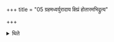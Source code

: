 +++
title = "05 ग्रहमध्वर्युरादाय क्षिप्रं होतारमभिद्रुत्य"

+++

<details><summary>थिते</summary>

ग्रहमध्वर्युरादाय क्षिप्रं होतारमभिद्रुत्य मयि वसुरिति ग्रहं होत्रे प्रयच्छति ५
</details>
